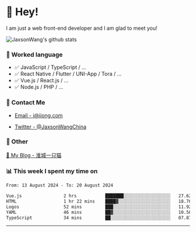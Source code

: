# 👋 Hey!

I am just a web front-end developer and I am glad to meet you!

![JaxsonWang's github stats](https://github-readme-stats.vercel.app/api?username=JaxsonWang&&show_icons=true&&title_color=1abc9c&&icon_color=1abc9c)


### 📝 Worked language

- ✅ JavaScript / TypeScript / ...
- ✅ React Native / Flutter / UNI-App / Tora / ...
- ✅ Vue.js / React.js / ...
- ✅ Node.js / PHP / ...

### 📮 Contact Me

- [Email - i@iiong.com](mailto:i@iiong.com)

- [Twitter - @JaxsonWangChina](https://twitter.com/JaxsonWangChina)

### 🤪 Other

[📌 My Blog - 淮城一只猫](https://iiong.com)

### 📊 This week I spent my time on

<!--START_SECTION:waka-->

```txt
From: 13 August 2024 - To: 20 August 2024

Vue.js                2 hrs           ███████░░░░░░░░░░░░░░░░░░   27.62 %
HTML                  1 hr 22 mins    ████▓░░░░░░░░░░░░░░░░░░░░   18.76 %
Logos                 52 mins         ███░░░░░░░░░░░░░░░░░░░░░░   11.92 %
YAML                  46 mins         ██▓░░░░░░░░░░░░░░░░░░░░░░   10.56 %
TypeScript            34 mins         ██░░░░░░░░░░░░░░░░░░░░░░░   07.87 %
```

<!--END_SECTION:waka-->

---
